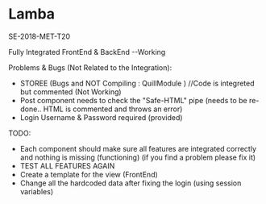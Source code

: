 # Lamba
SE-2018-MET-T20

Fully Integrated
FrontEnd & BackEnd --Working

Problems & Bugs (Not Related to the Integration):
- STOREE (Bugs and NOT Compiling : QuillModule ) //Code is integreted but commented (Not Working)
- Post component needs to check the "Safe-HTML" pipe (needs to be re-done.. HTML is commented and throws an error)
- Login Username & Password required (provided)

TODO:
- Each component should make sure all features are integrated correctly and nothing is missing (functioning) (if you find a problem please fix it)
- TEST ALL FEATURES AGAIN
- Create a template for the view (FrontEnd)
- Change all the hardcoded data after fixing the login (using session variables)
